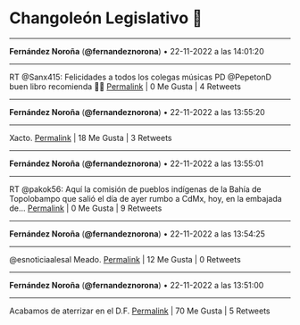 # Changoleón Legislativo 🙈
*****
**Fernández Noroña** (**@fernandeznorona**) • 22-11-2022 a las 14:01:20
*****
RT @Sanx415: Felicidades a todos los colegas músicas
PD @PepetonD buen libro recomienda 🐾🐾
[Permalink](https://twitter.com/fernandeznorona/status/1595175626100641804) | 0 Me Gusta | 4 Retweets
*****
**Fernández Noroña** (**@fernandeznorona**) • 22-11-2022 a las 13:55:20
*****
Xacto.
[Permalink](https://twitter.com/fernandeznorona/status/1595174115639496724) | 18 Me Gusta | 3 Retweets
*****
**Fernández Noroña** (**@fernandeznorona**) • 22-11-2022 a las 13:55:01
*****
RT @pakok56: Aquí la comisión de pueblos indígenas de la Bahía de Topolobampo que salió el día de ayer rumbo a CdMx, hoy, en la embajada de…
[Permalink](https://twitter.com/fernandeznorona/status/1595174034261835776) | 0 Me Gusta | 9 Retweets
*****
**Fernández Noroña** (**@fernandeznorona**) • 22-11-2022 a las 13:54:25
*****
@esnoticiaalesal Meado.
[Permalink](https://twitter.com/fernandeznorona/status/1595173882289586176) | 12 Me Gusta | 0 Retweets
*****
**Fernández Noroña** (**@fernandeznorona**) • 22-11-2022 a las 13:51:00
*****
Acabamos de aterrizar en el D.F.
[Permalink](https://twitter.com/fernandeznorona/status/1595173023065247755) | 70 Me Gusta | 5 Retweets